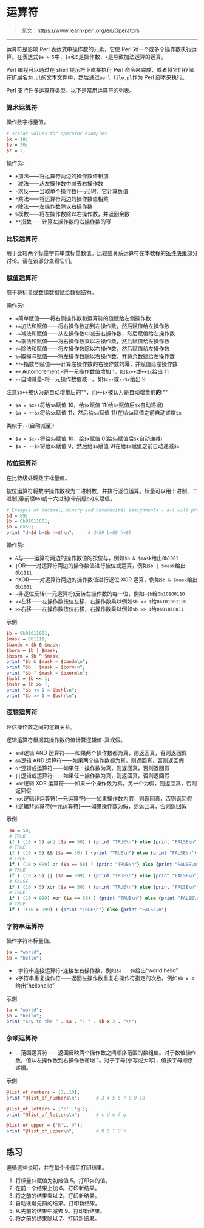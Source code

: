 # 运算符

> 原文：<https://www.learn-perl.org/en/Operators>

* * *

运算符是影响 Perl 表达式中操作数的元素，它使 Perl 对一个或多个操作数执行运算。在表达式`$a + 5`中，`$a`和`5`是操作数，`+`是导致加法运算的运算。

Perl 编程可以通过在 shell 提示符下直接执行 Perl 命令来完成，或者将它们存储在扩展名为`.pl`的文本文件中，然后通过`perl file.pl`作为 Perl 脚本来执行。

Perl 支持许多运算符类型。以下是常用运算符的列表。

### 算术运算符

操作数字标量值。

```perl
# scalar values for operator examples
$x = 10;
$y = 30;
$z = 3; 
```

操作员:

*   `+`加法——将运算符两边的操作数值相加
*   `-`减法——从左操作数中减去右操作数
*   `-`求反——当取单个操作数(一元)时，它计算负值
*   `*`乘法——将运算符两边的操作数值相乘
*   `/`除法——左操作数除以右操作数
*   `%`模数——将左操作数除以右操作数，并返回余数
*   `**`指数——计算左操作数的右操作数的幂

### 比较运算符

用于比较两个标量字符串或标量数值。比较或关系运算符在本教程的[条件决策](/en/Conditional_Decisions)部分讨论。请在该部分查看它们。

### 赋值运算符

用于将标量或数组数据赋给数据结构。

操作员:

*   `=`简单赋值——将右侧操作数和运算符的值赋给左侧操作数
*   `+=`加法和赋值——将右操作数加到左操作数，然后赋值给左操作数
*   `-=`减法和赋值——从左操作数中减去右操作数，然后赋值给左操作数
*   `*=`乘法和赋值——将右操作数乘以左操作数，然后赋值给左操作数
*   `/=`除法和赋值——将左操作数除以右操作数，然后赋值给左操作数
*   `%=`取模与赋值——将左操作数除以右操作数，并将余数赋给左操作数
*   `**=`指数与赋值——计算左操作数的右操作数的幂，并赋值给左操作数
*   `++` Autoincrement -将一元操作数值增加 1。如`$x++`或`++$x`给出 11
*   `--`自动减量-将一元操作数值减一。如`$x--`或`--$x`给出 9

注意`$x++`被认为是自动增量后的**，而`++$x`被认为是自动增量前**的**:**

*   `$a = $x++`将给`$a`赋值 10，给`$x`赋值 11(给`$a`赋值后`$x`自动递增)
*   `$a = ++$x`将给`$x`赋值 11，然后给`$a`赋值 11(在给`$a`赋值之前自动递增`$x`

类似于`--`(自动减量):

*   `$a = $x--`将给`$a`赋值 10，给`$x`赋值 0(给`$a`赋值后`$x`自动递减)
*   `$a = --$x`将给`$x`赋值 9，然后给`$a`赋值 9(在给`$a`赋值之前自动递减`$x`

### 按位运算符

在比特级处理数字标量值。

按位运算符将数字操作数视为二进制数，并执行逐位运算。标量可以用十进制、二进制(带前缀`0b`)或十六进制(带前缀`0x`)来赋值。

```perl
# Example of decimal, binary and hexadecimal assignments - all will print the same value
$d = 89;
$b = 0b01011001;
$h = 0x59;
print "d=$d b=$b h=$h\n";     # d=89 b=89 h=89 
```

操作员:

*   `&`与——运算符两边的操作数值的按位与，例如`$b & $mask`给出`0b1001`
*   `|`OR——对运算符两边的操作数值进行按位或运算，例如`$b | $mask`给出`0b1111`
*   `^`XOR——对运算符两边的操作数值进行逐位 XOR 运算，例如`$b & $mask`给出`0b1001`
*   `~`非逐位反转(一元运算符)反转左操作数的每一位，例如`~$b`给`0b10100110`
*   `<<`左移——左操作数按位左移，右操作数乘以例如`$b << 1`给`0b101001100`
*   `>>`右移——左操作数按位右移，右操作数乘以例如`$b >> 1`给`0b01010011`

示例:

```perl
$b = 0b01011001;
$mask = 0b1111;
$bandm = $b & $mask;
$borm = $b | $mask;
$bxorm = $b ^ $mask;
print "$b & $mask = $bandm\n";
print "$b | $mask = $borm\n";
print "$b ^ $mask = $bxorm\n";
$bshl = $b << 1;
$bshr = $b >> 1;
print "$b << 1 = $bshl\n";
print "$b >> 1 = $bshr\n"; 
```

### 逻辑运算符

评估操作数之间的逻辑关系。

逻辑运算符根据其操作数的值计算逻辑值-真或假。

*   `and`逻辑 AND 运算符——如果两个操作数都为真，则返回真，否则返回假
*   `&&`逻辑 AND 运算符——如果两个操作数都为真，则返回真，否则返回假
*   `or`逻辑或运算符——如果任一操作数为真，则返回真，否则返回假
*   `||`逻辑或运算符——如果任一操作数为真，则返回真，否则返回假
*   `xor`逻辑 XOR 运算符——如果一个操作数为真，另一个为假，则返回真，否则返回假
*   `not`逻辑非运算符(一元运算符)——如果操作数为假，则返回真，否则返回假
*   `!`逻辑非运算符(一元运算符)——如果操作数为假，则返回真，否则返回假

示例:

```perl
 $a = 50;
 # TRUE
 if ( (10 > 5) and ($a == 50) ) {print "TRUE\n"} else {print "FALSE\n"}
 # TRUE
 if ( (10 > 5) && ($a == 50) ) {print "TRUE\n"} else {print "FALSE\n"}
 # TRUE
 if ( (10 > 999) or ($a == 50) ) {print "TRUE\n"} else {print "FALSE\n"}
 # TRUE
 if ( (10 > 5) || ($a == 999) ) {print "TRUE\n"} else {print "FALSE\n"}
 # FALSE
 if ( (10 > 5) xor ($a == 50) ) {print "TRUE\n"} else {print "FALSE\n"}
 # TRUE
 if ( (10 > 999) xor ($a == 50) ) {print "TRUE\n"} else {print "FALSE\n"}
 # TRUE
 if ( !(10 > 999) ) {print "TRUE\n"} else {print "FALSE\n"} 
```

### 字符串运算符

操作字符串标量值。

```perl
$a = "world";
$b = "hello"; 
```

*   `.`字符串连接运算符-连接左右操作数，例如`$a . $b`给出“world hello”
*   `x`字符串重复操作符——返回左操作数重复右操作符指定的次数。例如`$b x 3`给出“hellohello”

示例:

```perl
$a = "world";
$b = "hello";
print "Say to the " . $a . ": " . $b x 3 . "\n"; 
```

### 杂项运算符

*   `..`范围运算符——返回反映两个操作数之间顺序范围的数组值。对于数值操作数，值从左操作数到右操作数递增 1。对于字母(小写或大写)，值按字母顺序递增。

示例:

```perl
@list_of_numbers = (3..10);
print "@list_of_numbers\n";      # 3 4 5 6 7 8 9 10

@list_of_letters = ('c'..'g');
print "@list_of_letters\n";      # c d e f g

@list_of_upper = ('R'..'V');
print "@list_of_upper\n";        # R S T U V 
```

## 练习

遵循这些说明，并在每个步骤后打印结果。

1.  将标量`$a`赋值为初始值 5。打印`$a`的值。
2.  在前一个结果上加 6。打印新结果。
3.  将之前的结果乘以 2。打印新结果。
4.  自动递增先前的结果。打印新结果。
5.  从先前的结果中减去 9。打印新结果。
6.  将之前的结果除以 7。打印新结果。
